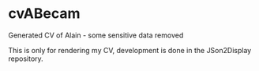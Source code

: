 # cvABecam
Generated CV of Alain - some sensitive data removed

This is only for rendering my CV, development is done in the JSon2Display repository.